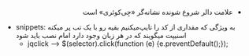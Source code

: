 <div style="direction: rtl">

* علامت دالر شروع شونده نشانه‌گر «جِی‌کوئری» است

</div>

* snippets: به ویژگی که مقداری از کد را تایپ‌میکنیم بقیه رو با یک تب پر میکنه اسنیپت میگویند که در هر زبان وجود دارد امام نصب باید شود
    * jqclick --> $(selector).click(function (e) {e.preventDefault();});
